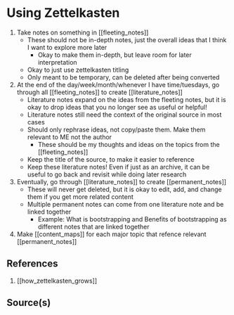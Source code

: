 # Using Zettelkasten

1. Take notes on something in [[fleeting_notes]]
	- These should not be in-depth notes, just the overall ideas that I think I want to explore more later
		- Okay to make them in-depth, but leave room for later interpretation
	- Okay to just use zettelkasten titling
	- Only meant to be temporary, can be deleted after being converted
2. At the end of the day/week/month/whenever I have time/tuesdays, go through all [[fleeting_notes]] to create [[literature_notes]]
	- Literature notes expand on the ideas from the fleeting notes, but it is okay to drop ideas that you no longer see as useful or helpful!
	- Literature notes still need the context of the original source in most cases
	- Should only rephrase ideas, not copy/paste them. Make them relevant to ME not the author
		- These should be my thoughts and ideas on the topics from the [[fleeting_notes]]
	- Keep the title of the source, to make it easier to reference
	- Keep these literature notes! Even if just as an archive, it can be useful to go back and revisit while doing later research
3. Eventually, go through [[literature_notes]] to create [[permanent_notes]]
	- These will never get deleted, but it is okay to edit, add, and change them if you get more related content
	- Multiple permanent notes can come from one literature note and be linked together
		- Example: What is bootstrapping and Benefits of bootstrapping as different notes that are linked together
4. Make [[content_maps]] for each major topic that refence relevant [[permanent_notes]]

## References
1. [[how_zettelkasten_grows]]

## Source(s)